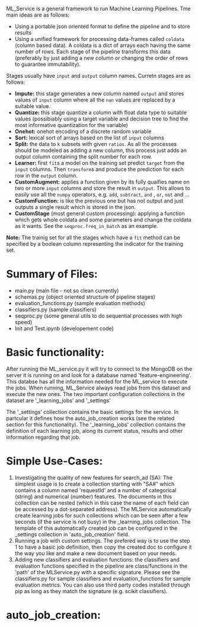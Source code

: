 ML_Service is a general framework to run Machine Learning Pipelines. Tme main ideas are as follows:
 
 * Using a portable json oriented format to define the pipeline and to store results
 * Using a unified framework for processing data-frames called `coldata` (column based data). A coldata is a dict of arrays each having the same number of rows. Each stage of the pipeline transforms this data (preferably by just adding a new column or changing the order of rows to guarantee immutability).
 
 Stages usually have `input` and `output` column names.
 Curretn stages are as follows:
 * **Impute:** this stage generates a new column named `output` and stores values of `input` column where all the `nan` values are replaced by a suitable value.
 * **Quantize:** this stage quantize a column with float data type to suitable values (possibiably using a target variable and decision tree to find the most informative quantization for the variable)
 * **Onehot:** onehot encoding of a discrete random variable
 * **Sort:** lexical sort of arrays based on the list of `input` columns 
 * **Split:** the data to `k` subsets with given `ratios`. As all the processes should be modeled as adding a new column, this process just adds an output column containing the split number for each row. 
 * **Learner:**  first `fit`s a model on the training set predict `target` from the `input` columns. Then `transform`s and produce the prediction for each row in the `output` column.
 * **CustomAugment:** applies a function given by its fully quaifies name on two or more `input` columns and store the result in `output`.
 This allows to easily use all the `numpy` operators, e.g. `add`, `subtract`, `and` , `or`, `not` and ... 
 * **CustomFunction:** is like the previous one but has not output and just outputs a single result which is stored in the json.
 * **CustomStage** (most general custom processing): applying a function which gets whole coldata and some parameters and change the coldata as it wants. See the `seqproc.freq_in_batch` as an example.

 
 **Note:** The trainig set for all the stages which have a `fit` method can be specified by a boolean column representing the indicator for the training set.


# Summary of Files:

* main.py (main file - not so clean currently)
* schemas.py (object oriented structure of pipeline stages)
* evaluation_functions.py (sample evaluation methods)
* classifiers.py (sample classifiers)
* seqproc.py (some general utils to do sequential processes with high speed)
* Init and Test.ipynb (developement code)


# Basic functionality:
After running the ML_service.py it will try to connect to the MongoDB on the server it is running on and look for a database named 'feature-engineering'.
This databse has all the information needed for the ML_service to execute the jobs. When running, ML_Service always read jobs from this dataset and execute the new ones.
The two important configuration collections in the dataset are '_learning_jobs' and '_settings'

The '_settings' collection contains the basic settings for the service. In partcular it defines how the auto_job_creation works (see the related section for this functionality).
The '_learning_jobs' collection contains the definition of each learning job, along its current status, results and other information regarding that job.



# Simple Use-Cases:
1. Investigating the quality of new features for search_ad (SA): The simplest usage is to create a collection starting with "SA#" which contains a column named 'requestId' and a number of categorical (string) and numerical (number) features. The documents in this collection can be nested (which in this case the name of each field can be accessed by a dot-separated address).
The MLService automatically create learning jobs for such collections which can be seen after a few seconds (if the service is not busy) in the _learning_jobs collection.
The template of this automatically created job can be  configured in the _settings collection in 'auto_job_creation' field.
2. Running a job with custom settings. The prefered way is to use the step 1 to have a basic job definition, then copy the created doc to configure it the way you like and make a new document based on your needs.
3. Adding new classifiers and evaluation functions: the classifiers and evaluation functions  specified in the pipeline are class/functions in the 'path' of the MLService.py with a specific signature. Please see the classifiers.py for sample classifiers and evaluation_functions for sample evaluation metrics. You can also use third party codes installed through pip as long as they match the signature (e.g. scikit classifiers).


# auto_job_creation:
